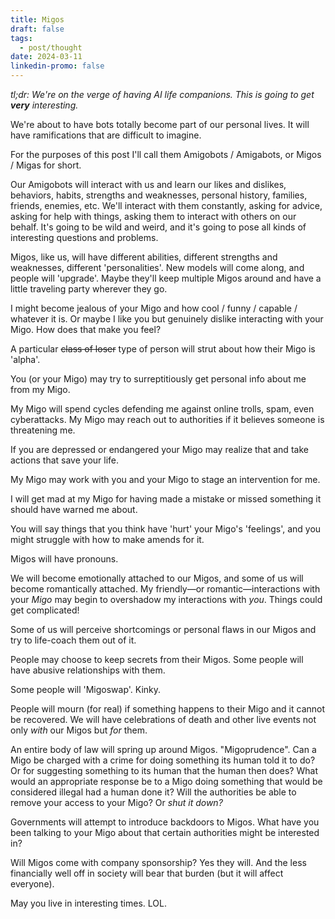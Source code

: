 ```yaml
---
title: Migos
draft: false
tags:
  - post/thought
date: 2024-03-11
linkedin-promo: false
---
```

*tl;dr: We're on the verge of having AI life companions. This is going to get **very** interesting.*

We're about to have bots totally become part of our personal lives. It will have ramifications that are difficult to imagine.

For the purposes of this post I'll call them Amigobots / Amigabots, or Migos / Migas for short.

Our Amigobots will interact with us and learn our likes and dislikes, behaviors, habits, strengths and weaknesses, personal history, families, friends, enemies, etc. We'll interact with them constantly, asking for advice, asking for help with things, asking them to interact with others on our behalf. It's going to be wild and weird, and it's going to pose all kinds of interesting questions and problems.

Migos, like us, will have different abilities, different strengths and weaknesses, different 'personalities'. New models will come along, and people will 'upgrade'. Maybe they'll keep multiple Migos around and have a little traveling party wherever they go.

I might become jealous of your Migo and how cool / funny / capable / whatever it is. Or maybe I like you but genuinely dislike interacting with your Migo. How does that make you feel?

A particular ~~class of loser~~ type of person will strut about how their Migo is 'alpha'.

You (or your Migo) may try to surreptitiously get personal info about me from my Migo.

My Migo will spend cycles defending me against online trolls, spam, even cyberattacks. My Migo may reach out to authorities if it believes someone is threatening me.

If you are depressed or endangered your Migo may realize that and take actions that save your life.

My Migo may work with you and your Migo to stage an intervention for me.

I will get mad at my Migo for having made a mistake or missed something it should have warned me about.

You will say things that you think have 'hurt' your Migo's 'feelings', and you might struggle with how to make amends for it.

Migos will have pronouns.

We will become emotionally attached to our Migos, and some of us will become romantically attached. My friendly—or romantic—interactions with your *Migo* may begin to overshadow my interactions with *you*. Things could get complicated!

Some of us will perceive shortcomings or personal flaws in our Migos and try to life-coach them out of it.

People may choose to keep secrets from their Migos. Some people will have abusive relationships with them.

Some people will 'Migoswap'. Kinky.

People will mourn (for real) if something happens to their Migo and it cannot be recovered. We will have celebrations of death and other live events not only *with* our Migos but *for* them.

An entire body of law will spring up around Migos. "Migoprudence". Can a Migo be charged with a crime for doing something its human told it to do? Or for suggesting something to its human that the human then does? What would an appropriate response be to a Migo doing something that would be considered illegal had a human done it? Will the authorities be able to remove your access to your Migo? Or *shut it down?*

Governments will attempt to introduce backdoors to Migos. What have you been talking to your Migo about that certain authorities might be interested in?

Will Migos come with company sponsorship? Yes they will. And the less financially well off in society will bear that burden (but it will affect everyone).

May you live in interesting times. LOL.
